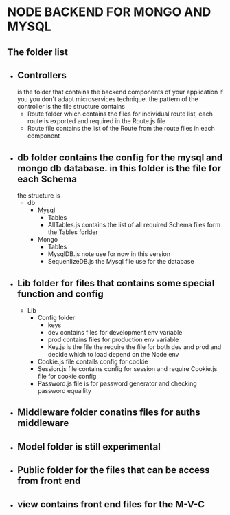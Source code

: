# NODE BACKEND FOR MONGO AND MYSQL
## The folder list
 - ## Controllers
    is the folder that contains the backend components of your application if you you don't adapt microservices technique. the pattern of the controller is the file structure contains
    - Route folder which contains the files for individual route list, each route is exported and required in the Route.js file
    - Route file  contains the list of the Route from the route files in each component
- ## db folder contains the config for the mysql and mongo db database. in this folder is the file for each Schema
  the structure is 
  - db
    - Mysql
        - Tables
        - AllTables.js contains the list of all required Schema files form the Tables forlder
    - Mongo
        - Tables
        - MysqlDB.js note use for now in this version
        - SequenlizeDB.js the Mysql file use for the database
- ## Lib folder for files that contains some special function and config 
   - Lib
        - Config folder
            - keys
            - dev  contains files for development env variable 
            - prod contains files for production env variable
            - Key.js is the file the require the file for both dev and prod and decide which to load depend on the Node env
        - Cookie.js file contails config for cookie
        - Session.js file contains config for session and require Cookie.js file for cookie config
        - Password.js file is for password generator and checking password equallity
- ## Middleware folder  conatins files for auths middleware
- ## Model folder is still experimental
- ## Public folder for the files that can be access from front end
- ## view contains front end files for the M-V-C 
